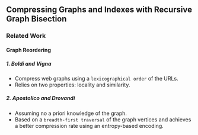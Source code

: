 ## Compressing Graphs and Indexes with Recursive Graph Bisection

### Related Work

#### Graph Reordering

##### 1. Boldi and Vigna 

* Compress web graphs using a `lexicographical order` of the URLs. 
* Relies on two properties: locality and similarity.

##### 2. Apostolico and Drovandi

* Assuming no a priori knowledge of the graph.
* Based on a `breadth-first traversal` of the graph vertices and achieves a better compression rate using an entropy-based encoding.


